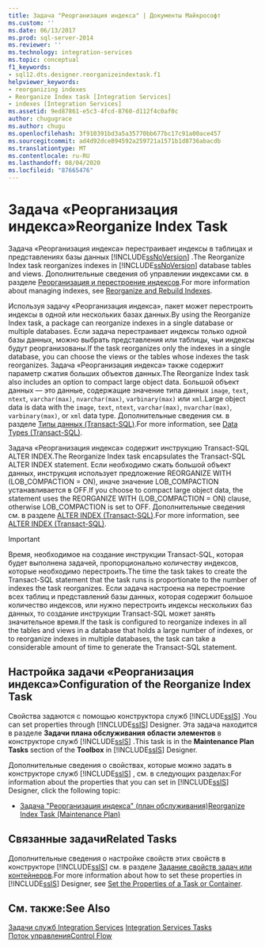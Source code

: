 ```yaml
---
title: Задача "Реорганизация индекса" | Документы Майкрософт
ms.custom: ''
ms.date: 06/13/2017
ms.prod: sql-server-2014
ms.reviewer: ''
ms.technology: integration-services
ms.topic: conceptual
f1_keywords:
- sql12.dts.designer.reorganizeindextask.f1
helpviewer_keywords:
- reorganizing indexes
- Reorganize Index task [Integration Services]
- indexes [Integration Services]
ms.assetid: 9ed87861-e5c3-4fcd-8760-d112f4c0af0c
author: chugugrace
ms.author: chugu
ms.openlocfilehash: 3f910391bd3a5a35770bb677bc17c91a00ace457
ms.sourcegitcommit: ad4d92dce894592a259721a1571b1d8736abacdb
ms.translationtype: MT
ms.contentlocale: ru-RU
ms.lasthandoff: 08/04/2020
ms.locfileid: "87665476"
---
```

# <a name="reorganize-index-task"></a><span data-ttu-id="86c99-102">Задача «Реорганизация индекса»</span><span class="sxs-lookup"><span data-stu-id="86c99-102">Reorganize Index Task</span></span>
  <span data-ttu-id="86c99-103">Задача «Реорганизация индекса» перестраивает индексы в таблицах и представлениях базы данных [!INCLUDE[ssNoVersion](../../includes/ssnoversion-md.md)] .</span><span class="sxs-lookup"><span data-stu-id="86c99-103">The Reorganize Index task reorganizes indexes in [!INCLUDE[ssNoVersion](../../includes/ssnoversion-md.md)] database tables and views.</span></span> <span data-ttu-id="86c99-104">Дополнительные сведения об управлении индексами см. в разделе [Реорганизация и перестроение индексов](../../relational-databases/indexes/reorganize-and-rebuild-indexes.md).</span><span class="sxs-lookup"><span data-stu-id="86c99-104">For more information about managing indexes, see [Reorganize and Rebuild Indexes](../../relational-databases/indexes/reorganize-and-rebuild-indexes.md).</span></span>  
  
 <span data-ttu-id="86c99-105">Используя задачу «Реорганизация индекса», пакет может перестроить индексы в одной или нескольких базах данных.</span><span class="sxs-lookup"><span data-stu-id="86c99-105">By using the Reorganize Index task, a package can reorganize indexes in a single database or multiple databases.</span></span> <span data-ttu-id="86c99-106">Если задача перестраивает индексы только одной базы данных, можно выбрать представления или таблицы, чьи индексы будут реорганизованы.</span><span class="sxs-lookup"><span data-stu-id="86c99-106">If the task reorganizes only the indexes in a single database, you can choose the views or the tables whose indexes the task reorganizes.</span></span> <span data-ttu-id="86c99-107">Задача «Реорганизация индекса» также содержит параметр сжатия больших объектов данных.</span><span class="sxs-lookup"><span data-stu-id="86c99-107">The Reorganize Index task also includes an option to compact large object data.</span></span> <span data-ttu-id="86c99-108">Большой объект данных — это данные, содержащие значение типа данных `image`, `text`, `ntext`, `varchar(max)`, `nvarchar(max)`, `varbinary(max)` или `xml`.</span><span class="sxs-lookup"><span data-stu-id="86c99-108">Large object data is data with the `image`, `text`, `ntext`, `varchar(max)`, `nvarchar(max)`, `varbinary(max)`, or `xml` data type.</span></span> <span data-ttu-id="86c99-109">Дополнительные сведения см. в разделе [Типы данных (Transact-SQL)](/sql/t-sql/data-types/data-types-transact-sql).</span><span class="sxs-lookup"><span data-stu-id="86c99-109">For more information, see [Data Types &#40;Transact-SQL&#41;](/sql/t-sql/data-types/data-types-transact-sql).</span></span>  
  
 <span data-ttu-id="86c99-110">Задача «Реорганизация индекса» содержит инструкцию Transact-SQL ALTER INDEX.</span><span class="sxs-lookup"><span data-stu-id="86c99-110">The Reorganize Index task encapsulates the Transact-SQL ALTER INDEX statement.</span></span> <span data-ttu-id="86c99-111">Если необходимо сжать большой объект данных, инструкция использует предложение REORGANIZE WITH (LOB_COMPACTION = ON), иначе значение LOB_COMPACTION устанавливается в OFF.</span><span class="sxs-lookup"><span data-stu-id="86c99-111">If you choose to compact large object data, the statement uses the REORGANIZE WITH (LOB_COMPACTION = ON) clause, otherwise LOB_COMPACTION is set to OFF.</span></span> <span data-ttu-id="86c99-112">Дополнительные сведения см. в разделе [ALTER INDEX (Transact-SQL)](/sql/t-sql/statements/alter-index-transact-sql).</span><span class="sxs-lookup"><span data-stu-id="86c99-112">For more information, see [ALTER INDEX &#40;Transact-SQL&#41;](/sql/t-sql/statements/alter-index-transact-sql).</span></span>  
  
> [!IMPORTANT]  
>  <span data-ttu-id="86c99-113">Время, необходимое на создание инструкции Transact-SQL, которая будет выполнена задачей, пропорционально количеству индексов, которые необходимо перестроить.</span><span class="sxs-lookup"><span data-stu-id="86c99-113">The time the task takes to create the Transact-SQL statement that the task runs is proportionate to the number of indexes the task reorganizes.</span></span> <span data-ttu-id="86c99-114">Если задача настроена на перестроение всех таблиц и представлений базы данных, которая содержит большое количество индексов, или нужно перестроить индексы нескольких баз данных, то создание инструкции Transact-SQL может занять значительное время.</span><span class="sxs-lookup"><span data-stu-id="86c99-114">If the task is configured to reorganize indexes in all the tables and views in a database that holds a large number of indexes, or to reorganize indexes in multiple databases, the task can take a considerable amount of time to generate the Transact-SQL statement.</span></span>  
  
## <a name="configuration-of-the-reorganize-index-task"></a><span data-ttu-id="86c99-115">Настройка задачи «Реорганизация индекса»</span><span class="sxs-lookup"><span data-stu-id="86c99-115">Configuration of the Reorganize Index Task</span></span>  
 <span data-ttu-id="86c99-116">Свойства задаются с помощью конструктора служб [!INCLUDE[ssIS](../../../includes/ssis-md.md)] .</span><span class="sxs-lookup"><span data-stu-id="86c99-116">You can set properties through [!INCLUDE[ssIS](../../../includes/ssis-md.md)] Designer.</span></span> <span data-ttu-id="86c99-117">Эта задача находится в разделе **Задачи плана обслуживания** **области элементов** в конструкторе служб [!INCLUDE[ssIS](../../../includes/ssis-md.md)] .</span><span class="sxs-lookup"><span data-stu-id="86c99-117">This task is in the **Maintenance Plan Tasks** section of the **Toolbox** in [!INCLUDE[ssIS](../../../includes/ssis-md.md)] Designer.</span></span>  
  
 <span data-ttu-id="86c99-118">Дополнительные сведения о свойствах, которые можно задать в конструкторе служб [!INCLUDE[ssIS](../../../includes/ssis-md.md)] , см. в следующих разделах:</span><span class="sxs-lookup"><span data-stu-id="86c99-118">For information about the properties that you can set in [!INCLUDE[ssIS](../../../includes/ssis-md.md)] Designer, click the following topic:</span></span>  
  
-   [<span data-ttu-id="86c99-119">Задача "Реорганизация индекса" (план обслуживания)</span><span class="sxs-lookup"><span data-stu-id="86c99-119">Reorganize Index Task &#40;Maintenance Plan&#41;</span></span>](../../relational-databases/maintenance-plans/reorganize-index-task-maintenance-plan.md)  
  
## <a name="related-tasks"></a><span data-ttu-id="86c99-120">Связанные задачи</span><span class="sxs-lookup"><span data-stu-id="86c99-120">Related Tasks</span></span>  
 <span data-ttu-id="86c99-121">Дополнительные сведения о настройке свойств этих свойств в конструкторе [!INCLUDE[ssIS](../../../includes/ssis-md.md)] см. в разделе [Задание свойств задач или контейнеров](../set-the-properties-of-a-task-or-container.md).</span><span class="sxs-lookup"><span data-stu-id="86c99-121">For more information about how to set these properties in [!INCLUDE[ssIS](../../../includes/ssis-md.md)] Designer, see [Set the Properties of a Task or Container](../set-the-properties-of-a-task-or-container.md).</span></span>  
  
## <a name="see-also"></a><span data-ttu-id="86c99-122">См. также:</span><span class="sxs-lookup"><span data-stu-id="86c99-122">See Also</span></span>  
 <span data-ttu-id="86c99-123">[Задачи служб Integration Services](integration-services-tasks.md) </span><span class="sxs-lookup"><span data-stu-id="86c99-123">[Integration Services Tasks](integration-services-tasks.md) </span></span>  
 [<span data-ttu-id="86c99-124">Поток управления</span><span class="sxs-lookup"><span data-stu-id="86c99-124">Control Flow</span></span>](control-flow.md)  
  
  
